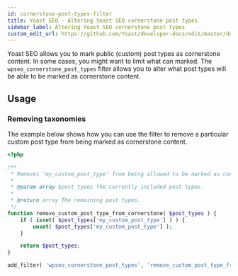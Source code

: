 ```yaml
---
id: cornerstone-post-types-filter
title: Yoast SEO - Altering Yoast SEO cornerstone post types
sidebar_label: Altering Yoast SEO cornerstone post types
custom_edit_url: https://github.com/Yoast/developer-docs/edit/master/docs/customization/yoast-seo/filters/cornerstone-post-types-filter.md
---
```

Yoast SEO allows you to mark public (custom) post types as cornerstone content. In some cases, you might want to limit what can marked.
The `wpseo_cornerstone_post_types` filter allows you to alter what post types will be able to be marked as cornerstone content.

## Usage

### Removing taxonomies

The example below shows how you can use the filter to remove a particular custom post type from being marked as cornerstone content.
```php
<?php

/**
 * Removes 'my_custom_post_type' from being allowed to be marked as cornerstone content.
 *
 * @param array $post_types The currently included post types.
 *
 * @return array The remaining post types.
 */
function remove_custom_post_type_from_cornerstone( $post_types ) {
	if ( isset( $post_types['my_custom_post_type'] ) ) {
		unset( $post_types['my_custom_post_type'] );
	}

	return $post_types;
}

add_filter( 'wpseo_cornerstone_post_types', 'remove_custom_post_type_from_cornerstone' );
```
